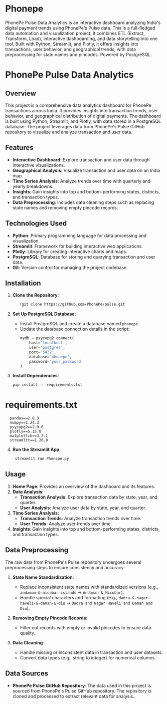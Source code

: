 # Phonepe
PhonePe Pulse Data Analytics is an interactive dashboard analyzing India's digital payment trends using PhonePe's Pulse data. This is a full-fledged data automation and visualization project. It combines ETL (Extract, Transform, Load), interactive dashboarding, and data storytelling into one tool. Built with Python, Streamlit, and Plotly, it offers insights into transactions, user behavior, and geographical trends, with data preprocessing for state names and pincodes. Powered by PostgreSQL.
# PhonePe Pulse Data Analytics

## Overview

This project is a comprehensive data analytics dashboard for PhonePe transactions across India. It provides insights into transaction trends, user behavior, and geographical distribution of digital payments. The dashboard is built using Python, Streamlit, and Plotly, with data stored in a PostgreSQL database. The project leverages data from PhonePe's Pulse GitHub repository to visualize and analyze transaction and user data.

## Features

- **Interactive Dashboard**: Explore transaction and user data through interactive visualizations.
- **Geographical Analysis**: Visualize transaction and user data on an India map.
- **Time Series Analysis**: Analyze trends over time with quarterly and yearly breakdowns.
- **Insights**: Gain insights into top and bottom-performing states, districts, and transaction types.
- **Data Preprocessing**: Includes data cleaning steps such as replacing state names and removing empty pincode records.

## Technologies Used

- **Python**: Primary programming language for data processing and visualization.
- **Streamlit**: Framework for building interactive web applications.
- **Plotly**: Library for creating interactive charts and maps.
- **PostgreSQL**: Database for storing and querying transaction and user data.
- **Git**: Version control for managing the project codebase.

## Installation

1. **Clone the Repository**:
   ```bash
      !git clone https://github.com/PhonePe/pulse.git
   ```

2. **Set Up PostgreSQL Database**:
   - Install PostgreSQL and create a database named `phonepe`.
   - Update the database connection details in the script:
     ```python
     mydb = psycopg2.connect(
         host='localhost',
         user='postgres',
         port='5432',
         database='phonepe',
         password='your_password'
     )
     ```

3. **Install Dependencies**:
   ```bash
   pip install -r requirements.txt
  # requirements.txt

      pandas==2.0.3
      numpy==1.24.3
      psycopg2==2.9.6
      plotly==5.15.0
      matplotlib==3.7.1
      streamlit==1.26.0

4. **Run the Streamlit App**:
   ```bash
    streamlit run Phonepe.py
   ```
## Usage

1. **Home Page**: Provides an overview of the dashboard and its features.
2. **Data Analysis**:
   - **Transaction Analysis**: Explore transaction data by state, year, and quarter.
   - **User Analysis**: Analyze user data by state, year, and quarter.
3. **Time Series Analysis**:
   - **Transaction Trends**: Analyze transaction trends over time.
   - **User Trends**: Analyze user trends over time.
4. **Insights**: Gain insights into top and bottom-performing states, districts, and transaction types.

## Data Preprocessing

The raw data from PhonePe's Pulse repository undergoes several preprocessing steps to ensure consistency and accuracy:

1. **State Name Standardization**:
   - Replace inconsistent state names with standardized versions (e.g., `andaman-&-nicobar-islands` → `Andaman & Nicobar`).
   - Handle special characters and formatting (e.g., `dadra-&-nagar-haveli-&-daman-&-diu` → `Dadra and Nagar Haveli and Daman and Diu`).

2. **Removing Empty Pincode Records**:
   - Filter out records with empty or invalid pincodes to ensure data quality.

3. **Data Cleaning**:
   - Handle missing or inconsistent data in transaction and user datasets.
   - Convert data types (e.g., string to integer) for numerical columns.

## Data Sources

- **PhonePe Pulse GitHub Repository**: The data used in this project is sourced from PhonePe's Pulse GitHub repository. The repository is cloned and processed to extract relevant data for analysis.





